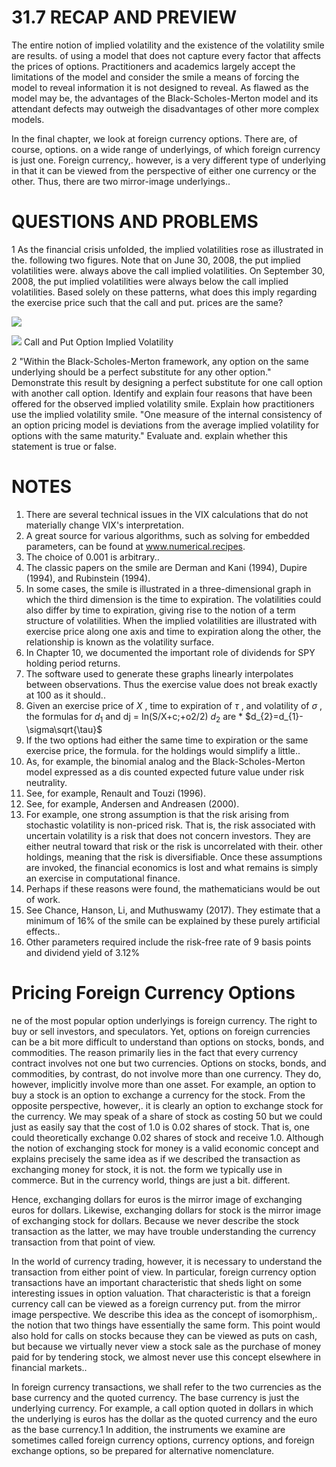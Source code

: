 # 31.7 RECAP AND PREVIEW

The entire notion of implied volatility and the existence of the volatility smile are results. of using a model that does not capture every factor that affects the prices of options. Practitioners and academics largely accept the limitations of the model and consider the smile a means of forcing the model to reveal information it is not designed to reveal. As flawed as the model may be, the advantages of the Black-Scholes-Merton model and its attendant defects may outweigh the disadvantages of other more complex models.

In the final chapter, we look at foreign currency options. There are, of course, options. on a wide range of underlyings, of which foreign currency is just one. Foreign currency,. however, is a very different type of underlying in that it can be viewed from the perspective of either one currency or the other. Thus, there are two mirror-image underlyings..

# QUESTIONS AND PROBLEMS

1 As the financial crisis unfolded, the implied volatilities rose as illustrated in the. following two figures. Note that on June 30, 2008, the put implied volatilities were. always above the call implied volatilities. On September 30, 2008, the put implied volatilities were always below the call implied volatilities. Based solely on these patterns, what does this imply regarding the exercise price such that the call and put. prices are the same?

![](images/f9e37424b211837aca967473dffefb56e6894ff1eae7b91ad673cb787e307685.jpg)

![](images/cd41edd381ed406c928a087b4c2ed4b7ed1942e0a84f2410dfcb05c15e4a3740.jpg)
Call and Put Option Implied Volatility

2 "Within the Black-Scholes-Merton framework, any option on the same underlying should be a perfect substitute for any other option." Demonstrate this result by designing a perfect substitute for one call option with another call option. Identify and explain four reasons that have been offered for the observed implied volatility smile. Explain how practitioners use the implied volatility smile. "One measure of the internal consistency of an option pricing model is deviations from the average implied volatility for options with the same maturity." Evaluate and. explain whether this statement is true or false.

# NOTES

1. There are several technical issues in the VIX calculations that do not materially change VIX's interpretation.
2. A great source for various algorithms, such as solving for embedded parameters, can be found at www.numerical.recipes.
3. The choice of 0.001 is arbitrary..
4. The classic papers on the smile are Derman and Kani (1994), Dupire (1994), and Rubinstein (1994).
5. In some cases, the smile is illustrated in a three-dimensional graph in which the third dimension is the time to expiration. The volatilities could also differ by time to expiration, giving rise to the notion of a term structure of volatilities. When the implied volatilities are illustrated with exercise price along one axis and time to expiration along the other, the relationship is known as the volatility surface.
6. In Chapter 10, we documented the important role of dividends for SPY holding period returns.
7. The software used to generate these graphs linearly interpolates between observations. Thus the exercise value does not break exactly at 100 as it should..
8. Given an exercise price of $X$ , time to expiration of $\tau$ , and volatility of $\sigma$ , the formulas for $d_{1}$ and dj = In(S/X+c;+o2/2) $d_{2}$ are \* $d_{2}=d_{1}-\sigma\sqrt{\tau}$
9. If the two options had either the same time to expiration or the same exercise price, the formula. for the holdings would simplify a little..
10. As, for example, the binomial analog and the Black-Scholes-Merton model expressed as a dis counted expected future value under risk neutrality.
11. See, for example, Renault and Touzi (1996).
12. See, for example, Andersen and Andreasen (2000).
13. For example, one strong assumption is that the risk arising from stochastic volatility is non-priced risk. That is, the risk associated with uncertain volatility is a risk that does not concern investors. They are either neutral toward that risk or the risk is uncorrelated with their. other holdings, meaning that the risk is diversifiable. Once these assumptions are invoked, the financial economics is lost and what remains is simply an exercise in computational finance.
14. Perhaps if these reasons were found, the mathematicians would be out of work.
15. See Chance, Hanson, Li, and Muthuswamy (2017). They estimate that a minimum of $16\%$ of the smile can be explained by these purely artificial effects..
16. Other parameters required include the risk-free rate of 9 basis points and dividend yield of $3.12\%$

# Pricing Foreign Currency Options

ne of the most popular option underlyings is foreign currency. The right to buy or sell investors, and speculators. Yet, options on foreign currencies can be a bit more difficult to understand than options on stocks, bonds, and commodities. The reason primarily lies in the fact that every currency contract involves not one but two currencies. Options on stocks, bonds, and commodities, by contrast, do not involve more than one currency. They do, however, implicitly involve more than one asset. For example, an option to buy a stock is an option to exchange a currency for the stock. From the opposite perspective, however,. it is clearly an option to exchange stock for the currency. We may speak of a share of stock as costing 50 but we could just as easily say that the cost of 1.0 is 0.02 shares of stock. That is, one could theoretically exchange 0.02 shares of stock and receive 1.0. Although the notion of exchanging stock for money is a valid economic concept and explains precisely the same idea as if we described the transaction as exchanging money for stock, it is not. the form we typically use in commerce. But in the currency world, things are just a bit. different.

Hence, exchanging dollars for euros is the mirror image of exchanging euros for dollars. Likewise, exchanging dollars for stock is the mirror image of exchanging stock for dollars. Because we never describe the stock transaction as the latter, we may have trouble understanding the currency transaction from that point of view.

In the world of currency trading, however, it is necessary to understand the transaction from either point of view. In particular, foreign currency option transactions have an important characteristic that sheds light on some interesting issues in option valuation. That characteristic is that a foreign currency call can be viewed as a foreign currency put. from the mirror image perspective. We describe this idea as the concept of isomorphism,. the notion that two things have essentially the same form. This point would also hold for calls on stocks because they can be viewed as puts on cash, but because we virtually never view a stock sale as the purchase of money paid for by tendering stock, we almost never use this concept elsewhere in financial markets..

In foreign currency transactions, we shall refer to the two currencies as the base currency and the quoted currency. The base currency is just the underlying currency. For example, a call option quoted in dollars in which the underlying is euros has the dollar as the quoted currency and the euro as the base currency.1 In addition, the instruments we examine are sometimes called foreign currency options, currency options, and foreign exchange options, so be prepared for alternative nomenclature.
